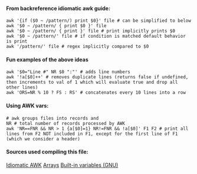 #### From backreference idiomatic awk guide:
```
awk '{if ($0 ~ /pattern/) print $0}' file # can be simplified to below
awk '$0 ~ /pattern/ { print $0 }' file
awk '$0 ~ /pattern/ { print }' file # print implicitly prints $0
awk '$0 ~ /pattern/' file # if condition is matched default behavior is print
awk '/pattern/' file # regex implicitly compared to $0
```

#### Fun examples of the above ideas
```
awk '$0="Line #" NR $0 ":"' # adds line numbers
awk '!a[$0]++' # removes duplicate lines (returns false if undefined, then increments to val of 1 which will evaluate true and drop all other lines)
awk 'ORS=NR % 10 ? FS : RS' # concatenates every 10 lines into a row
```

#### Using AWK vars:
```
# awk groups files into records and 
NR # total number of records processed by AWK
awk 'NR==FNR && NR > 1 {a[$0]=1} NR!=FNR && !a[$0]' F1 F2 # print all lines from F2 NOT included in F1, except for the first line of F1 (which we consider a header)
```

#### Sources used compiling this file:
[Idiomatic AWK](http://backreference.org/2010/02/10/idiomatic-awk/)
[Arrays](http://kirste.userpage.fu-berlin.de/chemnet/use/info/gawk/gawk_12.html)
[Built-in variables (GNU)](https://www.gnu.org/software/gawk/manual/html_node/Built_002din-Variables.html)
